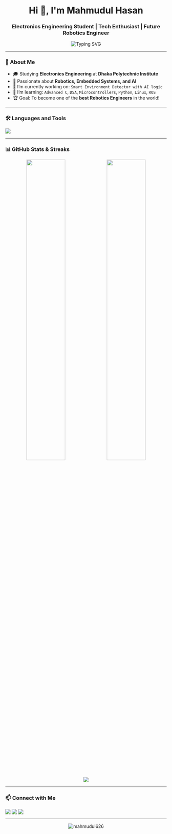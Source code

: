 <h1 align="center">Hi 👋, I'm Mahmudul Hasan</h1>
<h3 align="center">Electronics Engineering Student | Tech Enthusiast | Future Robotics Engineer</h3>

<p align="center">
  <img src="https://readme-typing-svg.herokuapp.com?font=Fira+Code&size=22&pause=1000&center=true&vCenter=true&width=435&lines=Welcome+to+my+GitHub+Profile!;I+love+Electronics+%26+Coding;Learning+every+single+day!;Let's+Innovate+together" alt="Typing SVG" />
</p>

---

### 🚀 About Me

- 🎓 Studying **Electronics Engineering** at **Dhaka Polytechnic Institute**  
- 🤖 Passionate about **Robotics, Embedded Systems, and AI**
- 🔭 I’m currently working on: `Smart Environment Detector with AI logic`
- 🌱 I’m learning: `Advanced C`, `DSA`, `Microcontrollers`, `Python`, `Linux`, `ROS`
- 🏆 Goal: To become one of the **best Robotics Engineers** in the world!

---

### 🛠️ Languages and Tools

<p align="left">
  <img src="https://skillicons.dev/icons?i=c,cpp,python,arduino,raspberrypi,bash,linux,vscode,git,github,html,css" />
</p>

---

### 📊 GitHub Stats & Streaks

<p align="center">
  <img width="49%" src="https://github-readme-stats.vercel.app/api?username=mahmudul626&show_icons=true&theme=tokyonight" />
  <img width="49%" src="https://streak-stats.demolab.com/?user=mahmudul626&theme=tokyonight" />
</p>

<p align="center">
  <img src="https://github-readme-stats.vercel.app/api/top-langs/?username=mahmudul626&layout=compact&theme=tokyonight" />
</p>

---

### 📫 Connect with Me

<p align="left">
  <a href="https://www.linkedin.com/in/mahmudul626" target="blank"><img align="center" src="https://img.shields.io/badge/LinkedIn-blue?style=for-the-badge&logo=linkedin&logoColor=white" /></a>
  <a href="mailto:mahmudul626@gmail.com" target="blank"><img align="center" src="https://img.shields.io/badge/Gmail-D14836?style=for-the-badge&logo=gmail&logoColor=white" /></a>
  <a href="https://mahmudul626.github.io/InnoTech-Fest/" target="blank"><img align="center" src="https://img.shields.io/badge/My%20Website-000000?style=for-the-badge&logo=github&logoColor=white" /></a>
</p>

---

<p align="center">
  <img src="https://komarev.com/ghpvc/?username=mahmudul626&label=Profile+Views&color=0e75b6&style=flat" alt="mahmudul626" />
</p>
